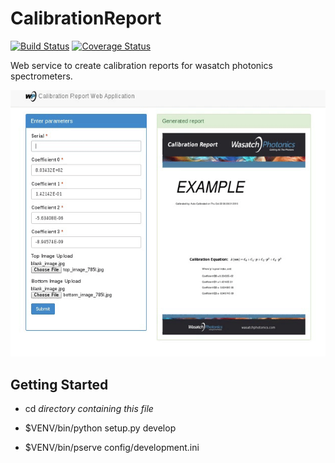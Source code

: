 # CalibrationReport
[![Build Status](https://travis-ci.org/WasatchPhotonics/CalibrationReport.svg?branch=master)](http://travis-ci.org/WasatchPhotonics/CalibrationReport) [![Coverage Status](https://coveralls.io/repos/WasatchPhotonics/CalibrationReport/badge.svg?branch=master&service=github)](https://coveralls.io/github/WasatchPhotonics/CalibrationReport?branch=master)

Web service to create calibration reports for wasatch photonics
spectrometers.


![CalibrationReport screenshot](/resources/demo.gif "Calibration Report screenshot")

Getting Started
---------------

- cd _directory containing this file_

- $VENV/bin/python setup.py develop

- $VENV/bin/pserve config/development.ini

